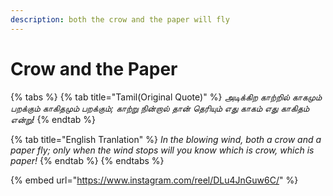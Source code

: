 ```yaml
---
description: both the crow and the paper will fly
---
```


# Crow and the Paper

{% tabs %}
{% tab title="Tamil(Original Quote)" %}
_அடிக்கிற காற்றில் காகமும் பறக்கும் காகிதமும் பறக்கும்; காற்று நின்றால் தான் தெரியும் எது காகம் எது காகிதம் என்று!_
{% endtab %}

{% tab title="English Tranlation" %}
_In the blowing wind, both a crow and a paper fly; only when the wind stops will you know which is crow, which is paper!_
{% endtab %}
{% endtabs %}



{% embed url="https://www.instagram.com/reel/DLu4JnGuw6C/" %}
